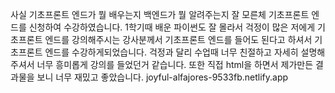 사실 기초프론트 엔드가 뭘 배우는지 백엔드가 뭘 알려주는지 잘 모른체 기초프론트 엔드를 신청하여 수강하였습니다.
1학기때 배운 파이썬도 잘 몰라서 걱정이 많은 저에게 기초프론트 엔드를 강의해주시는 강사분께서 기초프론트 엔드를 들어도 된다고 하셔서 기초프론트 엔드를 수강하게되었습니다.
걱정과 달리 수업때 너무 친절하고 자세히 설명해주셔서 너무 흥미롭게 강의를 들었던거 같습니다. 또한 직접 html을 하면서 제가만든 결과물을 보니 너무 재밌고 좋았습니다. 
joyful-alfajores-9533fb.netlify.app